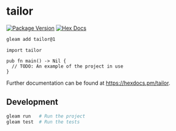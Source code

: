 # tailor

[![Package Version](https://img.shields.io/hexpm/v/tailor)](https://hex.pm/packages/tailor)
[![Hex Docs](https://img.shields.io/badge/hex-docs-ffaff3)](https://hexdocs.pm/tailor/)

```sh
gleam add tailor@1
```
```gleam
import tailor

pub fn main() -> Nil {
  // TODO: An example of the project in use
}
```

Further documentation can be found at <https://hexdocs.pm/tailor>.

## Development

```sh
gleam run   # Run the project
gleam test  # Run the tests
```
